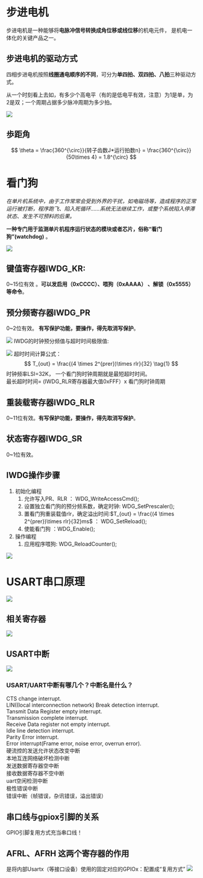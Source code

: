 # 步进电机
步进电机是一种能够将**电脉冲信号转换成角位移或线位移**的机电元件， 是机电一体化的关键产品之一。
## 步进电机的驱动方式
四相步进电机按照**线圈通电顺序的不同**，可分为**单四拍、双四拍、八拍**三种驱动方式。

从一个时刻看上去如，有多少个高电平（有的是低电平有效，注意）为1是单，为2是双；一个周期占据多少脉冲周期为多少拍。

![](image/4.1.png)

## 歩距角
$$
   \theta = \frac{360^{\circ}}{转子齿数J*运行拍数n} = \frac{360^{\circ}}{50\times 4} = 1.8^{\circ}
$$

# 看门狗
*在单片机系统中，由于工作常常会受到外界的干扰，如电磁场等，造成程序的正常运行被打断，程序跑飞、陷入死循环……系统无法继续工作，或整个系统陷入停滞状态、发生不可预料的后果。*

**一种专门用于监测单片机程序运行状态的模块或者芯片，俗称“看门狗”(watchdog)** 。

![](image/4.2.png)
## 键值寄存器IWDG_KR: 
0~15位有效 。**可以发启用（0xCCCC）、喂狗（0xAAAA） 、解锁（0x5555）等命令**。
## 预分频寄存器IWDG_PR
0~2位有效。    **有写保护功能，要操作，得先取消写保护**。

![](image/4.3.png)
IWDG的时钟预分频值与超时时间极限值:

![](image/4.4.png)
超时时间计算公式：
$$
    T_{out} = \frac{(4 \times 2^{prer})\times rlr}{32}
\tag{1}
$$
时钟频率LSI=32K， 一个看门狗时钟周期就是最短超时时间。\
最长超时时间= (IWDG_RLR寄存器最大值0xFFF）x  看门狗时钟周期
## 重装载寄存器IWDG_RLR
0~11位有效。**有写保护功能，要操作，得先取消写保护**。
## 状态寄存器IWDG_SR
0~1位有效。
## IWDG操作步骤
1. 初始化编程
   1. 允许写入PR、RLR ： WDG_WriteAccessCmd();
   2. 设置独立看门狗的预分频系数，确定时钟: WDG_SetPrescaler();
   3. 置看门狗重装载值rlr，确定溢出时间:$T_{out} = \frac{(4 \times 2^{prer})\times rlr}{32}ms$ ： WDG_SetReload();
   4. 使能看门狗 ：WDG_Enable();
2. 操作编程
   1. 应用程序喂狗: WDG_ReloadCounter();

![](image/4.5.png)

# USART串口原理
![](image/5.1.png)

## 相关寄存器
![](image/5.2.png)

## USART中断
![](image/5.3.png)
### USART/UART中断有哪几个？中断名是什么？
CTS change interrupt. \
LIN((local interconnection network) Break detection interrupt.\
Tansmit Data Register empty interrupt.\
Transmission complete interrupt.\
Receive Data register not empty interrupt.\
Idle line detection interrupt.\
Parity Error interrupt.\
Error interrupt(Frame error, noise error, overrun error).\
硬流控的发送允许状态改变中断\
本地互连网络破坏检测中断\
发送数据寄存器空中断\
接收数据寄存器不空中断\
uart空闲检测中断\
极性错误中断\
错误中断（帧错误，杂讯错误，溢出错误）

## 串口线与gpiox引脚的关系
GPIO引脚复用方式充当串口线！
## AFRL、AFRH 这两个寄存器的作用
是将内部Usartx（等接口设备）使用的固定对应的GPIOx：配置成“复用方式”
![](image/5.4.png)